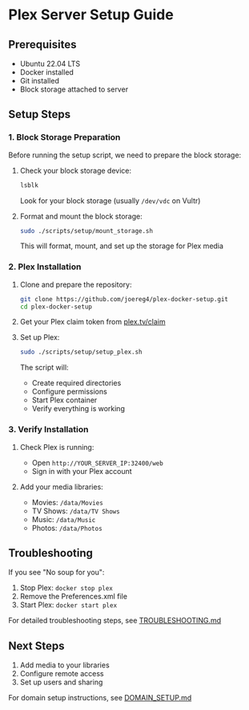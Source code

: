 # Plex Server Setup Guide

## Prerequisites
- Ubuntu 22.04 LTS
- Docker installed
- Git installed
- Block storage attached to server

## Setup Steps

### 1. Block Storage Preparation
Before running the setup script, we need to prepare the block storage:

1. Check your block storage device:
   ```bash
   lsblk
   ```
   Look for your block storage (usually `/dev/vdc` on Vultr)

2. Format and mount the block storage:
   ```bash
   sudo ./scripts/setup/mount_storage.sh
   ```
   This will format, mount, and set up the storage for Plex media

### 2. Plex Installation

1. Clone and prepare the repository:
   ```bash
   git clone https://github.com/joereg4/plex-docker-setup.git
   cd plex-docker-setup
   ```

2. Get your Plex claim token from [plex.tv/claim](https://plex.tv/claim)

3. Set up Plex:
   ```bash
   sudo ./scripts/setup/setup_plex.sh
   ```
   The script will:
   - Create required directories
   - Configure permissions
   - Start Plex container
   - Verify everything is working

### 3. Verify Installation

1. Check Plex is running:
   - Open `http://YOUR_SERVER_IP:32400/web`
   - Sign in with your Plex account

2. Add your media libraries:
   - Movies: `/data/Movies`
   - TV Shows: `/data/TV Shows`
   - Music: `/data/Music`
   - Photos: `/data/Photos`

## Troubleshooting

If you see "No soup for you":
1. Stop Plex: `docker stop plex`
2. Remove the Preferences.xml file
3. Start Plex: `docker start plex`

For detailed troubleshooting steps, see [TROUBLESHOOTING.md](TROUBLESHOOTING.md)

## Next Steps

1. Add media to your libraries
2. Configure remote access
3. Set up users and sharing

For domain setup instructions, see [DOMAIN_SETUP.md](DOMAIN_SETUP.md)